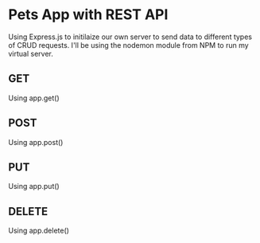 # Pets App with REST API

Using Express.js to initilaize our own server to send data to different types of CRUD requests. I'll be using the nodemon module from NPM to run my virtual server.

## GET
Using app.get()

## POST
Using app.post()

## PUT
Using app.put()

## DELETE
Using app.delete()
